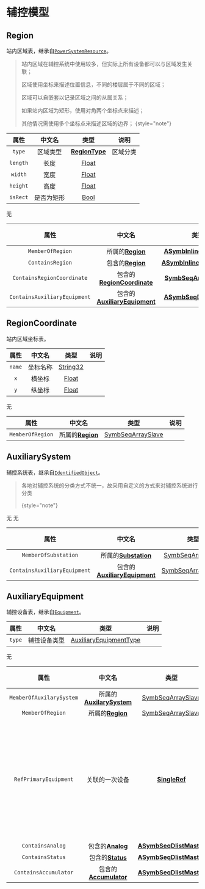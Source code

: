 # 辅控模型

## Region

站内区域表，继承自[`PowerSystemResource`](Abstract-Class.md#powersystemresource)。

> 站内区域在辅控系统中使用较多，但实际上所有设备都可以与区域发生关联；
>
> 区域使用坐标来描述位置信息，不同的楼层属于不同的区域；
>
> 区域可以自嵌套以记录区域之间的从属关系；
>
> 如果站内区域为矩形，使用对角两个坐标点来描述；
>
> 其他情况需使用多个坐标点来描述区域的边界；
> {style="note"}

<tabs>
    <tab title="维护分区">

|  **属性**  | **中文名** |                  **类型**                   | **说明** |
|:--------:|:-------:|:-----------------------------------------:|:------:|
|  `type`  |  区域类型   | [**RegionType**](Enum-Type.md#regiontype) |  区域分类  |
| `length` |   长度    |   [Float](Base-Attribute-Type.md#float)   |        |
| `width`  |   宽度    |   [Float](Base-Attribute-Type.md#float)   |        |
| `height` |   高度    |   [Float](Base-Attribute-Type.md#float)   |        |
| `isRect` |  是否为矩形  |   [Bool](Base-Attribute-Type.md#float)    |        |

</tab>
<tab title="同步分区">
无
</tab>
<tab title="索引分区">

|            **属性**            |                            **中文名**                            |                                   **类型**                                    | **说明** |
|:----------------------------:|:-------------------------------------------------------------:|:---------------------------------------------------------------------------:|:------:|
|       `MemberOfRegion`       |             所属的[**Region**](auxi-model.md#region)             |  [**ASymbInlineDlistSlave**](Base-Attribute-Type.md#asymbinlinedlistslave)  |        |
|       `ContainsRegion`       |             包含的[**Region**](auxi-model.md#region)             | [**ASymbInlineDlistMaster**](Base-Attribute-Type.md#asymbinlinedlistmaster) |        |
|  `ContainsRegionCoordinate`  |   包含的[**RegionCoordinate**](auxi-model.md#regioncoordinate)   |     [**SymbSeqArrayMaster**](Base-Attribute-Type.md#symbseqarraymaster)     |        |
| `ContainsAuxiliaryEquipment` | 包含的[**AuxiliaryEquipment**](auxi-model.md#auxiliaryequipment) |    [**ASymbSeqDlistMaster**](Base-Attribute-Type.md#asymbseqdlistmaster)    |        |

</tab>

</tabs>

## RegionCoordinate

站内区域坐标表。

<tabs>
    <tab title="维护分区">

| **属性** | **中文名** |                  **类型**                   | **说明** |
|:------:|:-------:|:-----------------------------------------:|:------:|
| `name` |  坐标名称   | [String32](Base-Attribute-Type.md#string) |        |
|  `x`   |   横坐标   |   [Float](Base-Attribute-Type.md#float)   |        |
|  `y`   |   纵坐标   |   [Float](Base-Attribute-Type.md#float)   |        |

</tab>
<tab title="同步分区">
无
</tab>
<tab title="索引分区">

|      **属性**      |                **中文名**                |                            **类型**                             | **说明** |
|:----------------:|:-------------------------------------:|:-------------------------------------------------------------:|:------:|
| `MemberOfRegion` | 所属的[**Region**](auxi-model.md#region) | [SymbSeqArraySlave](Base-Attribute-Type.md#symbseqarrayslave) |        |

</tab>

</tabs>

## AuxiliarySystem

辅控系统表，继承自[`IdentifiedObject`](Abstract-Class.md#identifiedobject)。

> 各地对辅控系统的分类方式不统一，故采用自定义的方式来对辅控系统进行分类
>
> {style="note"}

<tabs>
    <tab title="维护分区">
无
</tab>
<tab title="同步分区">
无
</tab>
<tab title="索引分区">

|            **属性**            |                            **中文名**                            |                             **类型**                              | **说明** |
|:----------------------------:|:-------------------------------------------------------------:|:---------------------------------------------------------------:|:------:|
|     `MemberOfSubstation`     |         所属的[**Substation**](Core-Model.md#substation)         |  [SymbSeqArraySlave](Base-Attribute-Type.md#symbseqarrayslave)  |        |
| `ContainsAuxiliaryEquipment` | 包含的[**AuxiliaryEquipment**](auxi-model.md#auxiliaryequipment) | [SymbSeqArrayMaster](Base-Attribute-Type.md#symbseqarraymaster) |        |

</tab>

</tabs>

## AuxiliaryEquipment

辅控设备表，继承自[`Equipment`](Abstract-Class.md#equipment)。

<tabs>
    <tab title="维护分区">

| **属性** | **中文名** |                            **类型**                             | **说明** |
|:------:|:-------:|:-------------------------------------------------------------:|:------:|
| `type` | 辅控设备类型  | [AuxiliaryEquipmentType](Enum-Type.md#auxiliaryequipmenttype) |        |

</tab>
<tab title="同步分区">
无
</tab>
<tab title="索引分区">

|          **属性**          |                        **中文名**                         |                                **类型**                                 |    **说明**     |
|:------------------------:|:------------------------------------------------------:|:---------------------------------------------------------------------:|:-------------:|
| `MemberOfAuxilarySystem` | 所属的[**AuxilarySystem**](auxi-model.md#auxiliarysystem) |     [SymbSeqArraySlave](Base-Attribute-Type.md#symbseqarrayslave)     |               |
|     `MemberOfRegion`     |         所属的[**Region**](auxi-model.md#region)          |     [SymbSeqArraySlave](Base-Attribute-Type.md#symbseqarrayslave)     |               |
|  `RefPrimaryEquipment`   |                        关联的一次设备                         |           [**SingleRef**](Base-Attribute-Type.md#singleref)           | 可关联到所有种类的一次设备 |
|     `ContainsAnalog`     |         包含的[**Analog**](meas-model.md#analog)          | [**ASymbSeqDlistMaster**](Base-Attribute-Type.md#asymbseqdlistmaster) |               |
|     `ContainsStatus`     |         包含的[**Status**](meas-model.md#status)          | [**ASymbSeqDlistMaster**](Base-Attribute-Type.md#asymbseqdlistmaster) |               |
|  `ContainsAccumulator`   |    包含的[**Accumulator**](meas-model.md#accumulator)     | [**ASymbSeqDlistMaster**](Base-Attribute-Type.md#asymbseqdlistmaster) |

</tab>

</tabs>
